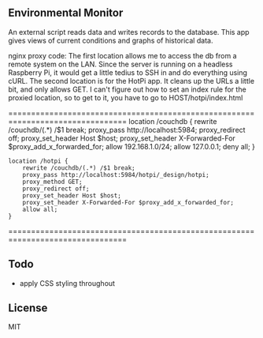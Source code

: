 ## Environmental Monitor

An external script reads data and writes records to the database. This app
gives views of current conditions and graphs of historical data.

nginx proxy code:
The first location allows me to access the db from a remote system on the LAN.
Since the server is running on a headless Raspberry Pi, it would get a little
tedius to SSH in and do everything using cURL. The second location is for the 
HotPi app. It cleans up the URLs a little bit, and only allows GET. I can't 
figure out how to set an index rule for the proxied location, so to get to it, 
you have to go to HOST/hotpi/index.html

================================================================================
    location /couchdb {
        rewrite /couchdb/(.*) /$1 break;
        proxy_pass http://localhost:5984;
        proxy_redirect off;
        proxy_set_header Host $host;
        proxy_set_header X-Forwarded-For $proxy_add_x_forwarded_for;
        allow 192.168.1.0/24;
        allow 127.0.0.1;
        deny all;
    }

    location /hotpi {
        rewrite /couchdb/(.*) /$1 break;
        proxy_pass http://localhost:5984/hotpi/_design/hotpi;
        proxy_method GET;
        proxy_redirect off;
        proxy_set_header Host $host;
        proxy_set_header X-Forwarded-For $proxy_add_x_forwarded_for;
        allow all;
    }
================================================================================

## Todo

* apply CSS styling throughout

## License

MIT